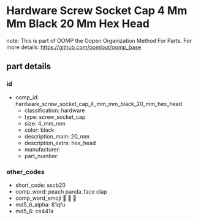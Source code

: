 # Hardware Screw Socket Cap 4 Mm Mm Black 20 Mm Hex Head  

note: This is part of OOMP the Oopen Organization Method For Parts. For more details: https://github.com/oomlout/oomp_base

##  part details





### id
* oomp_id: hardware_screw_socket_cap_4_mm_mm_black_20_mm_hex_head
  * classification: hardware
  * type: screw_socket_cap
  * size: 4_mm_mm
  * color: black
  * description_main: 20_mm
  * description_extra: hex_head
  * manufacturer: 
  * part_number: 

### other_codes
* short_code: sscb20
* oomp_word: peach panda_face clap
* oomp_word_emoji :peach: :panda_face: :clap:
* md5_6_alpha: 81qfu
* md5_6: ce441a